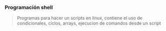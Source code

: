 ### Programación shell 

> Programas para hacer un scripts en linux, contiene el uso de condicionales, ciclos, arrays, ejecucion de comandos desde un script
